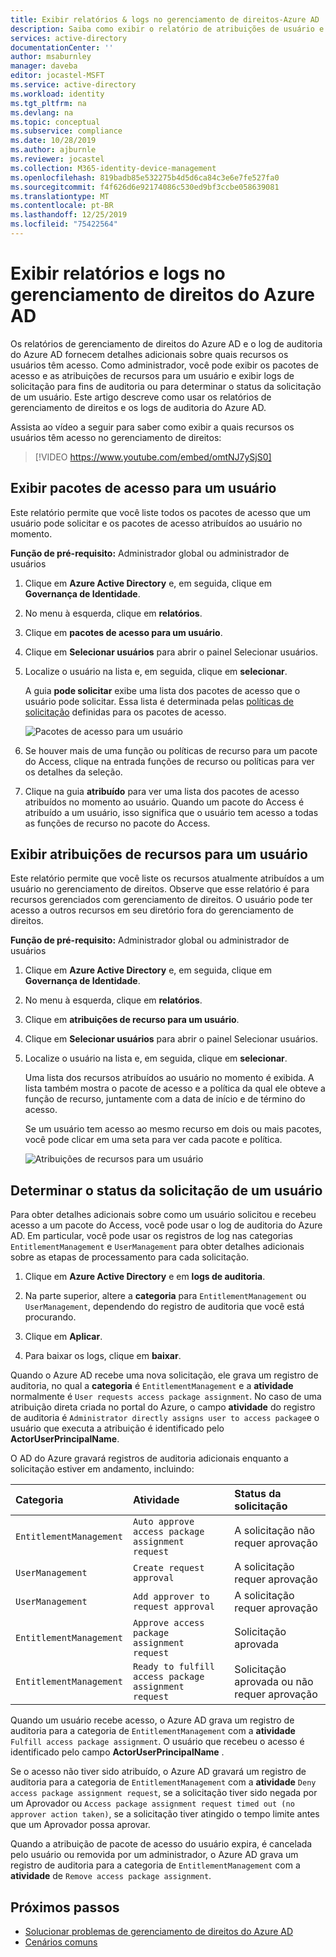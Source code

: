 ```yaml
---
title: Exibir relatórios & logs no gerenciamento de direitos-Azure AD
description: Saiba como exibir o relatório de atribuições de usuário e os logs de auditoria em Azure Active Directory gerenciamento de direitos.
services: active-directory
documentationCenter: ''
author: msaburnley
manager: daveba
editor: jocastel-MSFT
ms.service: active-directory
ms.workload: identity
ms.tgt_pltfrm: na
ms.devlang: na
ms.topic: conceptual
ms.subservice: compliance
ms.date: 10/28/2019
ms.author: ajburnle
ms.reviewer: jocastel
ms.collection: M365-identity-device-management
ms.openlocfilehash: 819badb85e532275b4d5d6ca84c3e6e7fe527fa0
ms.sourcegitcommit: f4f626d6e92174086c530ed9bf3ccbe058639081
ms.translationtype: MT
ms.contentlocale: pt-BR
ms.lasthandoff: 12/25/2019
ms.locfileid: "75422564"
---
```

# <a name="view-reports-and-logs-in-azure-ad-entitlement-management"></a>Exibir relatórios e logs no gerenciamento de direitos do Azure AD

Os relatórios de gerenciamento de direitos do Azure AD e o log de auditoria do Azure AD fornecem detalhes adicionais sobre quais recursos os usuários têm acesso. Como administrador, você pode exibir os pacotes de acesso e as atribuições de recursos para um usuário e exibir logs de solicitação para fins de auditoria ou para determinar o status da solicitação de um usuário. Este artigo descreve como usar os relatórios de gerenciamento de direitos e os logs de auditoria do Azure AD.

Assista ao vídeo a seguir para saber como exibir a quais recursos os usuários têm acesso no gerenciamento de direitos:

>[!VIDEO https://www.youtube.com/embed/omtNJ7ySjS0]

## <a name="view-access-packages-for-a-user"></a>Exibir pacotes de acesso para um usuário

Este relatório permite que você liste todos os pacotes de acesso que um usuário pode solicitar e os pacotes de acesso atribuídos ao usuário no momento.

**Função de pré-requisito:** Administrador global ou administrador de usuários

1. Clique em **Azure Active Directory** e, em seguida, clique em **Governança de Identidade**.

1. No menu à esquerda, clique em **relatórios**.

1. Clique em **pacotes de acesso para um usuário**.

1. Clique em **Selecionar usuários** para abrir o painel Selecionar usuários.

1. Localize o usuário na lista e, em seguida, clique em **selecionar**.

    A guia **pode solicitar** exibe uma lista dos pacotes de acesso que o usuário pode solicitar. Essa lista é determinada pelas [políticas de solicitação](entitlement-management-access-package-request-policy.md#for-users-in-your-directory) definidas para os pacotes de acesso. 

    ![Pacotes de acesso para um usuário](./media/entitlement-management-reports/access-packages-report.png)

1. Se houver mais de uma função ou políticas de recurso para um pacote do Access, clique na entrada funções de recurso ou políticas para ver os detalhes da seleção.

1. Clique na guia **atribuído** para ver uma lista dos pacotes de acesso atribuídos no momento ao usuário. Quando um pacote do Access é atribuído a um usuário, isso significa que o usuário tem acesso a todas as funções de recurso no pacote do Access.

## <a name="view-resource-assignments-for-a-user"></a>Exibir atribuições de recursos para um usuário

Este relatório permite que você liste os recursos atualmente atribuídos a um usuário no gerenciamento de direitos. Observe que esse relatório é para recursos gerenciados com gerenciamento de direitos. O usuário pode ter acesso a outros recursos em seu diretório fora do gerenciamento de direitos.

**Função de pré-requisito:** Administrador global ou administrador de usuários

1. Clique em **Azure Active Directory** e, em seguida, clique em **Governança de Identidade**.

1. No menu à esquerda, clique em **relatórios**.

1. Clique em **atribuições de recurso para um usuário**.

1. Clique em **Selecionar usuários** para abrir o painel Selecionar usuários.

1. Localize o usuário na lista e, em seguida, clique em **selecionar**.

    Uma lista dos recursos atribuídos ao usuário no momento é exibida. A lista também mostra o pacote de acesso e a política da qual ele obteve a função de recurso, juntamente com a data de início e de término do acesso.
    
    Se um usuário tem acesso ao mesmo recurso em dois ou mais pacotes, você pode clicar em uma seta para ver cada pacote e política.

    ![Atribuições de recursos para um usuário](./media/entitlement-management-reports/resource-assignments-report.png)

## <a name="determine-the-status-of-a-users-request"></a>Determinar o status da solicitação de um usuário

Para obter detalhes adicionais sobre como um usuário solicitou e recebeu acesso a um pacote do Access, você pode usar o log de auditoria do Azure AD. Em particular, você pode usar os registros de log nas categorias `EntitlementManagement` e `UserManagement` para obter detalhes adicionais sobre as etapas de processamento para cada solicitação.  

1. Clique em **Azure Active Directory** e em **logs de auditoria**.

1. Na parte superior, altere a **categoria** para `EntitlementManagement` ou `UserManagement`, dependendo do registro de auditoria que você está procurando.  

1. Clique em **Aplicar**.

1. Para baixar os logs, clique em **baixar**.

Quando o Azure AD recebe uma nova solicitação, ele grava um registro de auditoria, no qual a **categoria** é `EntitlementManagement` e a **atividade** normalmente é `User requests access package assignment`.  No caso de uma atribuição direta criada no portal do Azure, o campo **atividade** do registro de auditoria é `Administrator directly assigns user to access package`e o usuário que executa a atribuição é identificado pelo **ActorUserPrincipalName**.

O AD do Azure gravará registros de auditoria adicionais enquanto a solicitação estiver em andamento, incluindo:

| Categoria | Atividade | Status da solicitação |
| :---- | :------------ | :------------ |
| `EntitlementManagement` | `Auto approve access package assignment request` | A solicitação não requer aprovação |
| `UserManagement` | `Create request approval` | A solicitação requer aprovação |
| `UserManagement` | `Add approver to request approval` | A solicitação requer aprovação |
| `EntitlementManagement` | `Approve access package assignment request` | Solicitação aprovada |
| `EntitlementManagement` | `Ready to fulfill access package assignment request` |Solicitação aprovada ou não requer aprovação |

Quando um usuário recebe acesso, o Azure AD grava um registro de auditoria para a categoria de `EntitlementManagement` com a **atividade** `Fulfill access package assignment`.  O usuário que recebeu o acesso é identificado pelo campo **ActorUserPrincipalName** .

Se o acesso não tiver sido atribuído, o Azure AD gravará um registro de auditoria para a categoria de `EntitlementManagement` com a **atividade** `Deny access package assignment request`, se a solicitação tiver sido negada por um Aprovador ou `Access package assignment request timed out (no approver action taken)`, se a solicitação tiver atingido o tempo limite antes que um Aprovador possa aprovar.

Quando a atribuição de pacote de acesso do usuário expira, é cancelada pelo usuário ou removida por um administrador, o Azure AD grava um registro de auditoria para a categoria de `EntitlementManagement` com a **atividade** de `Remove access package assignment`.

## <a name="next-steps"></a>Próximos passos

- [Solucionar problemas de gerenciamento de direitos do Azure AD](entitlement-management-troubleshoot.md)
- [Cenários comuns](entitlement-management-scenarios.md)
